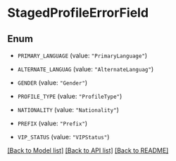 # StagedProfileErrorField

## Enum


* `PRIMARY_LANGUAGE` (value: `"PrimaryLanguage"`)

* `ALTERNATE_LANGUAG` (value: `"AlternateLanguag"`)

* `GENDER` (value: `"Gender"`)

* `PROFILE_TYPE` (value: `"ProfileType"`)

* `NATIONALITY` (value: `"Nationality"`)

* `PREFIX` (value: `"Prefix"`)

* `VIP_STATUS` (value: `"VIPStatus"`)


[[Back to Model list]](../README.md#documentation-for-models) [[Back to API list]](../README.md#documentation-for-api-endpoints) [[Back to README]](../README.md)


